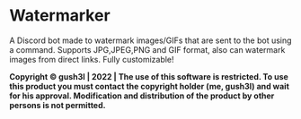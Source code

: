 # Watermarker
A Discord bot made to watermark images/GIFs that are sent to the bot using a command. Supports JPG,JPEG,PNG and GIF format, also can watermark images from direct links. Fully customizable!

**Copyright © gush3l | 2022 | The use of this software is restricted. To use this product you must contact the copyright holder (me, gush3l) and wait for his approval. Modification and distribution of the product by other persons is not permitted.**
